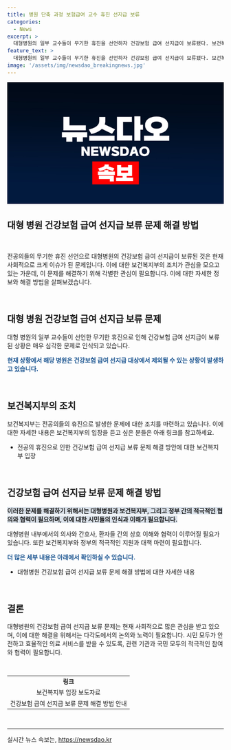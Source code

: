 ```yaml
---
title: 병원 단축 과정 보험급여 교수 휴진 선지급 보류
categories:
  - News
excerpt: >
  대형병원의 일부 교수들이 무기한 휴진을 선언하자 건강보험 급여 선지급이 보류됐다. 보건복지부는 수련병원들을 대상으로 한 건보 급여 선지급 심사를 마무리했고, 해당 병원 소속 일부 교수들의 휴진 선언으로 보류된 것으로 확인됐다. 정부는 이에 대해 불법 진료거부로 보고 방치하는 병원은 건보 진료비 선지급 대상에서 제외할 방침이라고 밝혔다.
feature_text: >
  대형병원의 일부 교수들이 무기한 휴진을 선언하자 건강보험 급여 선지급이 보류됐다. 보건복지부는 수련병원들을 대상으로 한 건보 급여 선지급 심사를 마무리했고, 해당 병원 소속 일부 교수들의 휴진 선언으로 보류된 것으로 확인됐다. 정부는 이에 대해 불법 진료거부로 보고 방치하는 병원은 건보 진료비 선지급 대상에서 제외할 방침이라고 밝혔다.
image: '/assets/img/newsdao_breakingnews.jpg'
---
```


<p><img src="/assets/img/newsdao_breakingnews.jpg" alt="bookingtag 속보" /></p>

<h2>대형 병원 건강보험 급여 선지급 보류 문제 해결 방법</h2>

<p data-ke-size="size16">&nbsp;</p>

<p>전공의들의 무기한 휴진 선언으로 대형병원의 건강보험 급여 선지급이 보류된 것은 현재 사회적으로 크게 이슈가 된 문제입니다. 이에 대한 보건복지부의 조치가 관심을 모으고 있는 가운데, 이 문제를 해결하기 위해 각별한 관심이 필요합니다. 이에 대한 자세한 정보와 해결 방법을 살펴보겠습니다. </p>

<p data-ke-size="size16">&nbsp;</p>

<h2 data-ke-size="size26">대형 병원 건강보험 급여 선지급 보류 문제</h2>

<p data-ke-size="size16">대형 병원의 일부 교수들이 선언한 무기한 휴진으로 인해 건강보험 급여 선지급이 보류된 상황은 매우 심각한 문제로 인식되고 있습니다.</p>

<p data-ke-size="size16"><b><span style="color: #1a5490;">현재 상황에서 해당 병원은 건강보험 급여 선지급 대상에서 제외될 수 있는 상황이 발생하고 있습니다. </span></b></p>

<p data-ke-size="size16">&nbsp;</p>

<h2 data-ke-size="size26">보건복지부의 조치</h2>

<p data-ke-size="size16">보건복지부는 전공의들의 휴진으로 발생한 문제에 대한 조치를 마련하고 있습니다. 이에 대한 자세한 내용은 보건복지부의 입장을 듣고 싶은 분들은 아래 링크를 참고하세요.</p>

<ul>
<li>전공의 휴진으로 인한 건강보험 급여 선지급 보류 문제 해결 방안에 대한 보건복지부 입장</li>
</ul>

<p data-ke-size="size16">&nbsp;</p>

<h2 data-ke-size="size26">건강보험 급여 선지급 보류 문제 해결 방법</h2>

<p data-ke-size="size16"><b><span style="background-color: #21538527;">이러한 문제를 해결하기 위해서는 대형병원과 보건복지부, 그리고 정부 간의 적극적인 협의와 협력이 필요하며, 이에 대한 시민들의 인식과 이해가 필요합니다. </span></b></p>

<p data-ke-size="size16">대형병원 내부에서의 의사와 간호사, 환자들 간의 상호 이해와 협력이 이루어질 필요가 있습니다. 또한 보건복지부와 정부의 적극적인 지원과 대책 마련이 필요합니다.</p>

<p data-ke-size="size16"><b><span style="color: #1a5490;">더 많은 세부 내용은 아래에서 확인하실 수 있습니다.</span></b></p>

<ul>
<li>대형병원 건강보험 급여 선지급 보류 문제 해결 방법에 대한 자세한 내용</li>
</ul>

<p data-ke-size="size16">&nbsp;</p>

<h2 data-ke-size="size26">결론</h2>

<p data-ke-size="size16">대형병원의 건강보험 급여 선지급 보류 문제는 현재 사회적으로 많은 관심을 받고 있으며, 이에 대한 해결을 위해서는 다각도에서의 논의와 노력이 필요합니다. 시민 모두가 안전하고 효율적인 의료 서비스를 받을 수 있도록, 관련 기관과 국민 모두의 적극적인 참여와 협력이 필요합니다.</p>

<p data-ke-size="size16">&nbsp;</p>

<table>
<tbody>
<tr>
<td style="text-align: center; height: 17px;"><b>링크</b></td>
</tr>
<tr>
<td style="text-align: center; height: 17px;">보건복지부 입장 보도자료</td>
</tr>
<tr>
<td style="text-align: center; height: 17px;">건강보험 급여 선지급 보류 문제 해결 방법 안내</td>
</tr>
</tbody>
</table>

<p data-ke-size="size16">&nbsp;</p>

<hr>
실시간 뉴스 속보는, <a href="https://newsdao.kr" rel="dofollow">https://newsdao.kr</a>


